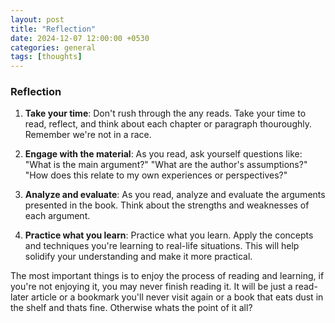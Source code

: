 ```yaml
---
layout: post
title: "Reflection"
date: 2024-12-07 12:00:00 +0530
categories: general
tags: [thoughts]
---
```


### Reflection

1. **Take your time**: Don't rush through the any reads. Take your time to read, reflect, and think about each chapter or paragraph thouroughly. Remember we're not in a race.
   
2. **Engage with the material**: As you read, ask yourself questions like: "What is the main argument?" "What are the author's assumptions?" "How does this relate to my own experiences or perspectives?"
   
3. **Analyze and evaluate**: As you read, analyze and evaluate the arguments presented in the book. Think about the strengths and weaknesses of each argument.
   
4. **Practice what you learn**:  Practice what you learn. Apply the concepts and techniques you're learning to real-life situations. This will help solidify your understanding and make it more practical. 

The most important things is to enjoy the process of reading and learning, if you're not enjoying it, you may never finish reading it. It will be just a read-later article or a bookmark you'll never visit again or a book that eats dust in the shelf and thats fine. Otherwise whats the point of it all?